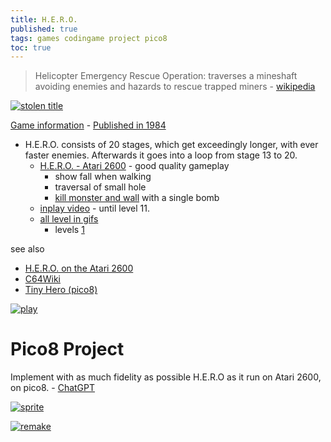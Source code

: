 ```yaml
---
title: H.E.R.O.
published: true
tags: games codingame project pico8
toc: true
---
```

> Helicopter Emergency Rescue Operation: traverses a mineshaft avoiding enemies and hazards to rescue trapped miners - [wikipedia](https://en.wikipedia.org/wiki/H.E.R.O._(video_game)) 

<link rel="shortcut icon" href="https://images-eu.ssl-images-amazon.com/images/I/71Lqot%2BuFqL._AC_UL160_SR160,160_.jpg" type="image/x-icon" />

[![stolen title](https://kollektivet.nu/hero/images/logo_big.png)](https://kollektivet.nu/hero/)

[Game information](http://www.hardcoregaming101.net/hero/) - [Published in 1984](https://www.youtube.com/shorts/V9TvHkxKCZ4)  
- H.E.R.O. consists of 20 stages, which get exceedingly longer, with ever faster enemies. Afterwards it goes into a loop from stage 13 to 20.
	- [H.E.R.O. - Atari 2600](https://www.youtube.com/watch?v=_Jhojj0T8kw) - good quality gameplay
    	- show fall when walking
        - traversal of small hole
        - [kill monster and wall](https://youtu.be/uOyj0TQ5qKc?si=oBSOLmG3KuwteUba&t=36) with a single bomb
	- [inplay video](https://www.youtube.com/watch?v=kJyJ8Y9CiZE) - until level 11.
    - [all level in gifs](https://gamefaqs.gamespot.com/c64/572657-hero/faqs)
    	- levels [1](https://www.youtube.com/watch?v=-7emVdDVSMg&t=15s)

see also
- [H.E.R.O. on the Atari 2600](https://www.youtube.com/shorts/eps_mrkCHWY)
- [C64Wiki](https://www.c64-wiki.com/wiki/H.E.R.O._Helicopter_Emergency_Rescue_Operation)
- [Tiny Hero (pico8)](https://www.lexaloffle.com/bbs/?tid=43336)

[![play](https://upload.wikimedia.org/wikipedia/en/9/9e/Hero-Atari2600-gameplay.gif)](https://en.wikipedia.org/wiki/H.E.R.O._(video_game))

# Pico8 Project

Implement with as much fidelity as possible H.E.R.O as it run on Atari 2600, on pico8. - [ChatGPT](https://chatgpt.com/share/68b44c12-0a5c-800d-a3da-c724b1558c63)

[![sprite](https://media.invisioncic.com/r322239/monthly_2019_08/Roderick-new.gif.813f6fe72aaada7239429a1f87b11725.gif)](https://forums.atariage.com/topic/285756-hero-sprite-hack/page/3/)

[![remake](https://kollektivet.nu/hero/images/hero.gif)](https://kollektivet.nu/hero/)
